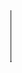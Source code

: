 <html>
<head>
<title>Table</title>
</head>
<body >
<marquee behavior="scroll" direction="top">
<table cellspacing=7 cellpadding=7 border=10 width=10>
<tr>
<td rowspan=4><font face="Ume UI Gothic" size=7 color=green>J</font></td>
</tr>
<tr>
<td rowspan=4><font face="Ume UI Gothic" size=7 color=blue>A</font></td>
</tr>
<tr>
<td rowspan=4><font face="Ume UI Gothic" size=7 color=red>V</font>
</tr>
<tr>
<td rowspan=4><font face="Ume UI Gothic" size=7 color=cyan>A</font>
</tr>
</font>
</table></marquee>
</body>
</html>
